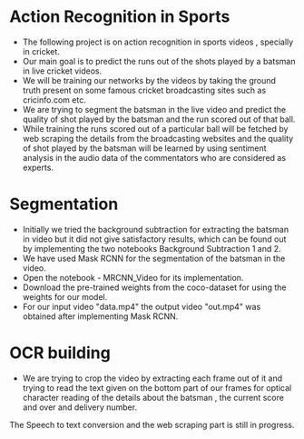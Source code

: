 # Action Recognition in Sports

* The following project is on action recognition in sports videos , specially in cricket.
* Our main goal is to predict the runs out of the shots played by a batsman in live cricket videos.
* We will be training our networks by the videos by taking the ground truth present on some famous cricket broadcasting sites such as cricinfo.com etc.
* We are trying to segment the batsman in the live video and predict the quality of shot played by the batsman and the run scored out of that ball.
* While training the runs scored out of a particular ball will be fetched by web scraping the details from the broadcasting websites and the quality of shot played by the batsman will be learned by using sentiment analysis in the audio data of the commentators who are considered as experts.
# Segmentation 
* Initially we tried the background subtraction for extracting the batsman in video but it did not give satisfactory results, which can be found out by implementing the two notebooks Background Subtraction 1 and 2.
* We have used Mask RCNN for the segmentation of the batsman in the video.
* Open the notebook - MRCNN_Video for its implementation.
* Download the pre-trained weights from the coco-dataset for using the weights for our model.
* For our input video "data.mp4" the output video "out.mp4" was obtained after implementing Mask RCNN.

# OCR building
* We are trying to crop the video by extracting each frame out of it and trying to read the text given on the bottom part of our frames for optical character reading of the details about the batsman , the current score and over and delivery number.


The Speech to text conversion and the web scraping part is still in progress.


